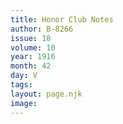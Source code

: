```yaml
---
title: Honor Club Notes
author: B-8266
issue: 18
volume: 10
year: 1916
month: 42
day: V
tags:
layout: page.njk
image:
---
```



